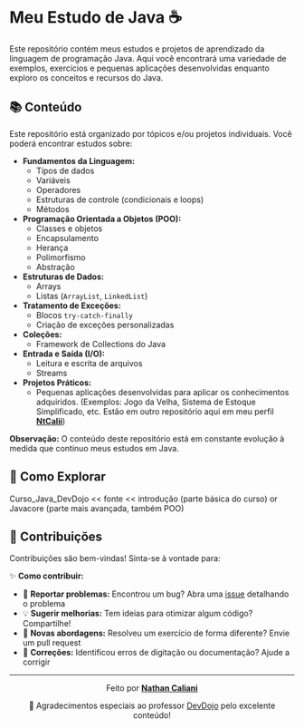# Meu Estudo de Java :coffee:

Este repositório contém meus estudos e projetos de aprendizado da linguagem de programação Java. Aqui você encontrará uma variedade de exemplos, exercícios e pequenas aplicações desenvolvidas enquanto exploro os conceitos e recursos do Java.

## 📚 Conteúdo

Este repositório está organizado por tópicos e/ou projetos individuais. Você poderá encontrar estudos sobre:

* **Fundamentos da Linguagem:**
    * Tipos de dados
    * Variáveis
    * Operadores
    * Estruturas de controle (condicionais e loops)
    * Métodos
* **Programação Orientada a Objetos (POO):**
    * Classes e objetos
    * Encapsulamento
    * Herança
    * Polimorfismo
    * Abstração
* **Estruturas de Dados:**
    * Arrays
    * Listas (`ArrayList`, `LinkedList`)
* **Tratamento de Exceções:**
    * Blocos `try-catch-finally`
    * Criação de exceções personalizadas
* **Coleções:**
    * Framework de Collections do Java
* **Entrada e Saída (I/O):**
    * Leitura e escrita de arquivos
    * Streams
* **Projetos Práticos:**
    * Pequenas aplicações desenvolvidas para aplicar os conhecimentos adquiridos. (Exemplos: Jogo da Velha, Sistema de Estoque Simplificado, etc. Estão em outro repositório aqui em meu perfil **[NtCalii](https://github.com/NtCalii)**)
      
**Observação:** O conteúdo deste repositório está em constante evolução à medida que continuo meus estudos em Java.

## 🚀 Como Explorar

Curso_Java_DevDojo << fonte << introdução (parte básica do curso) or Javacore (parte mais avançada, também POO)

## 🤝 Contribuições

Contribuições são bem-vindas! Sinta-se à vontade para:

✨ **Como contribuir:**
- 🐛 **Reportar problemas:** Encontrou um bug? Abra uma [issue](https://github.com/NtCalii/Curso_Java_DevDojo/issues) detalhando o problema
- 💡 **Sugerir melhorias:** Tem ideias para otimizar algum código? Compartilhe!
- 🧠 **Novas abordagens:** Resolveu um exercício de forma diferente? Envie um pull request
- 📝 **Correções:** Identificou erros de digitação ou documentação? Ajude a corrigir

---

<div align="center">
  
Feito por **[Nathan Caliani](https://github.com/NtCalii)**  

🙏 Agradecimentos especiais ao professor [DevDojo](https://github.com/thedevdojo) pelo excelente conteúdo!

</div>
